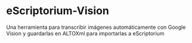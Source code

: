# eScriptorium-Vision

Una herramienta para transcribir imágenes automáticamente con Google Vision y guardarlas en ALTOXml para importarlas a eScriptorium
